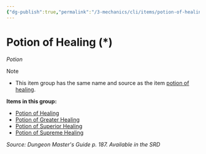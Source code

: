 ```yaml
---
{"dg-publish":true,"permalink":"/3-mechanics/cli/items/potion-of-healing-gv/","tags":["ttrpg-cli/compendium/src/5e/dmg","ttrpg-cli/item/rarity/varies","ttrpg-cli/item/wondrous/potion"]}
---
```


# Potion of Healing (*)
*Potion*  



> [!note]
> * This item group has the same name and source as the item [potion of healing](3-Mechanics/CLI/items/potion-of-healing.md).

**Items in this group:**

- [Potion of Healing](3-Mechanics/CLI/items/potion-of-healing.md)
- [Potion of Greater Healing](3-Mechanics/CLI/items/potion-of-greater-healing.md)
- [Potion of Superior Healing](3-Mechanics/CLI/items/potion-of-superior-healing.md)
- [Potion of Supreme Healing](3-Mechanics/CLI/items/potion-of-supreme-healing.md)

*Source: Dungeon Master's Guide p. 187. Available in the <span title='Systems Reference Document (5.1)'>SRD</span>*